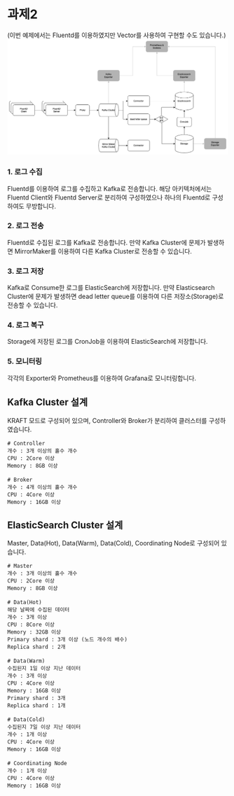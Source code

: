 # 과제2
(이번 예제에서는 Fluentd를 이용하였지만 Vector를 사용하여 구현할 수도 있습니다.)
![아키텍처](docs/stradvision.drawio.png)
### 1. 로그 수집
Fluentd를 이용하여 로그를 수집하고 Kafka로 전송합니다. 해당 아키텍처에서는 Fluentd Client와 Fluentd Server로 분리하여 구성하였으나 하나의 Fluentd로 구성하여도 무방합니다.
### 2. 로그 전송
Fluentd로 수집된 로그를 Kafka로 전송합니다. 만약 Kafka Cluster에 문제가 발생하면 MirrorMaker를 이용하여 다른 Kafka Cluster로 전송할 수 있습니다.
### 3. 로그 저장
Kafka로 Consume한 로그를 ElasticSearch에 저장합니다. 만약 Elasticsearch Cluster에 문제가 발생하면 dead letter queue를 이용하여 다른 저장소(Storage)로 전송할 수 있습니다.
### 4. 로그 복구
Storage에 저장된 로그를 CronJob을 이용하여 ElasticSearch에 저장합니다.
### 5. 모니터링
각각의 Exporter와 Prometheus를 이용하여 Grafana로 모니터링합니다.


## Kafka Cluster 설계
KRAFT 모드로 구성되어 있으며, Controller와 Broker가 분리하여 클러스터를 구성하였습니다.
```text
# Controller
개수 : 3개 이상의 홀수 개수
CPU : 2Core 이상
Memory : 8GB 이상

# Broker
개수 : 4개 이상의 홀수 개수
CPU : 4Core 이상
Memory : 16GB 이상
```

## ElasticSearch Cluster 설계
Master, Data(Hot), Data(Warm), Data(Cold), Coordinating Node로 구성되어 있습니다.
```text
# Master
개수 : 3개 이상의 홀수 개수
CPU : 2Core 이상
Memory : 8GB 이상

# Data(Hot)
해당 날짜에 수집된 데이터
개수 : 3개 이상
CPU : 8Core 이상
Memory : 32GB 이상
Primary shard : 3개 이상 (노드 개수의 배수)
Replica shard : 2개

# Data(Warm)
수집된지 1일 이상 지난 데이터
개수 : 3개 이상
CPU : 4Core 이상
Memory : 16GB 이상
Primary shard : 3개
Replica shard : 1개

# Data(Cold)
수집된지 7일 이상 지난 데이터
개수 : 1개 이상
CPU : 4Core 이상
Memory : 16GB 이상

# Coordinating Node
개수 : 1개 이상
CPU : 4Core 이상
Memory : 16GB 이상
```
